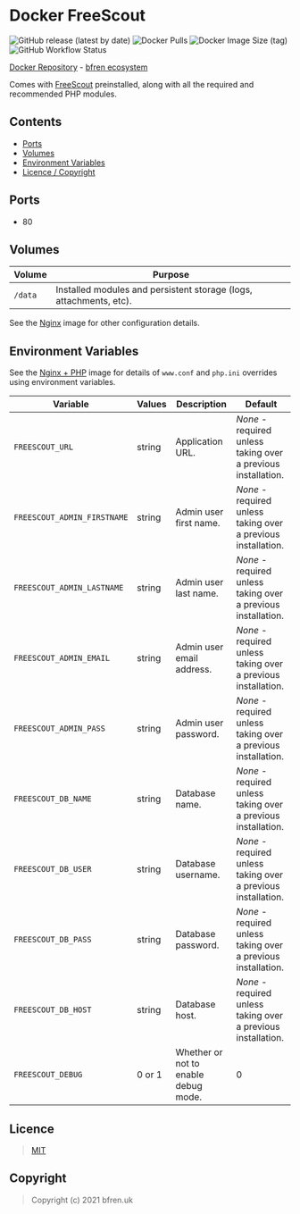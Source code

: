 # Docker FreeScout

![GitHub release (latest by date)](https://img.shields.io/github/v/release/bfren/docker-freescout) ![Docker Pulls](https://img.shields.io/docker/pulls/bfren/freescout?label=pulls) ![Docker Image Size (tag)](https://img.shields.io/docker/image-size/bfren/freescout/latest?label=size)<br/>
![GitHub Workflow Status](https://img.shields.io/github/workflow/status/bfren/docker-freescout/dev?label=build)

[Docker Repository](https://hub.docker.com/r/bfren/freescout) - [bfren ecosystem](https://github.com/bfren/docker)

Comes with [FreeScout](https://freescout.net/) preinstalled, along with all the required and recommended PHP modules.

## Contents

* [Ports](#ports)
* [Volumes](#volumes)
* [Environment Variables](#environment-variables)
* [Licence / Copyright](#licence)

## Ports

* 80

## Volumes

| Volume   | Purpose                                                            |
| -------- | ------------------------------------------------------------------ |
| `/data`  | Installed modules and persistent storage (logs, attachments, etc). |

See the [Nginx](https://github.com/bfren/docker-nginx) image for other configuration details.

## Environment Variables

See the [Nginx + PHP](https://github.com/bfren/docker-nginx-php) image for details of `www.conf` and `php.ini` overrides using environment variables.

| Variable                    | Values | Description                          | Default                                                       |
| --------------------------- | ------ | ------------------------------------ | ------------------------------------------------------------- |
| `FREESCOUT_URL`             | string | Application URL.                     | *None* - required unless taking over a previous installation. |
| `FREESCOUT_ADMIN_FIRSTNAME` | string | Admin user first name.               | *None* - required unless taking over a previous installation. |
| `FREESCOUT_ADMIN_LASTNAME`  | string | Admin user last name.                | *None* - required unless taking over a previous installation. |
| `FREESCOUT_ADMIN_EMAIL`     | string | Admin user email address.            | *None* - required unless taking over a previous installation. |
| `FREESCOUT_ADMIN_PASS`      | string | Admin user password.                 | *None* - required unless taking over a previous installation. |
| `FREESCOUT_DB_NAME`         | string | Database name.                       | *None* - required unless taking over a previous installation. |
| `FREESCOUT_DB_USER`         | string | Database username.                   | *None* - required unless taking over a previous installation. |
| `FREESCOUT_DB_PASS`         | string | Database password.                   | *None* - required unless taking over a previous installation. |
| `FREESCOUT_DB_HOST`         | string | Database host.                       | *None* - required unless taking over a previous installation. |
| `FREESCOUT_DEBUG`           | 0 or 1 | Whether or not to enable debug mode. | 0                                                             |

## Licence

> [MIT](https://mit.bfren.uk/2021)

## Copyright

> Copyright (c) 2021 bfren.uk
